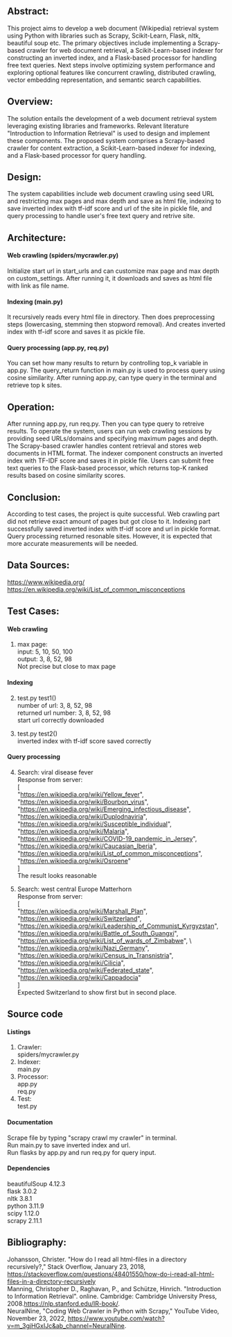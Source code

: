 ## Abstract:
This project aims to develop a web document (Wikipedia) retrieval system using Python with libraries such as Scrapy, Scikit-Learn, Flask, nltk, beautiful soup etc. The primary objectives include implementing a Scrapy-based crawler for web document retrieval, a Scikit-Learn-based indexer for constructing an inverted index, and a Flask-based processor for handling free text queries. Next steps involve optimizing system performance and exploring optional features like concurrent crawling, distributed crawling, vector embedding representation, and semantic search capabilities.

## Overview:
The solution entails the development of a web document retrieval system leveraging existing libraries and frameworks. Relevant literature "Introduction to Information Retrieval" is used to design and implement these components. The proposed system comprises a Scrapy-based crawler for content extraction, a Scikit-Learn-based indexer for indexing, and a Flask-based processor for query handling.

## Design:
The system capabilities include web document crawling using seed URL and restricting max pages and max depth and save as html file, indexing to save inverted index with tf-idf score and url of the site in pickle file, and query processing to handle user's free text query and retrive site. 

## Architecture:
#### Web crawling (spiders/mycrawler.py)
Initialize start url in start_urls and can customize max page and max depth on custom_settings. After running it, it downloads and saves as html file with link as file name. 
#### Indexing (main.py)
It recursively reads every html file in directory. 
Then does preprocessing steps (lowercasing, stemming then stopword removal).
And creates inverted index with tf-idf score and saves it as pickle file. 
#### Query processing (app.py, req.py)
You can set how many results to return by controlling top_k variable in app.py. The query_return function in main.py is used to process query using cosine similarity. After running app.py, can type query in the terminal and retrieve top k sites.

## Operation:
After running app.py, run req.py. Then you can type query to retreive results.
To operate the system, users can run web crawling sessions by providing seed URLs/domains and specifying maximum pages and depth. 
The Scrapy-based crawler handles content retrieval and stores web documents in HTML format. The indexer component constructs an inverted index with TF-IDF score and saves it in pickle file. 
Users can submit free text queries to the Flask-based processor, which returns top-K ranked results based on cosine similarity scores.

## Conclusion:
According to test cases, the project is quite successful. Web crawling part did not retrieve exact amount of pages but got close to it. Indexing part successfully saved inverted index with tf-idf score and url in pickle format. Query processing returned resonable sites. However, it is expected that more accurate measurements will be needed.

## Data Sources:
https://www.wikipedia.org/ \
https://en.wikipedia.org/wiki/List_of_common_misconceptions

## Test Cases:
#### Web crawling
1. max page: \
input: 5, 10, 50, 100 \
output: 3, 8, 52, 98 \
Not precise but close to max page

#### Indexing
2. test.py test1() \
number of url:       3, 8, 52, 98 \
returned url number: 3, 8, 52, 98 \
start url correctly downloaded 

3. test.py test2() \
inverted index with tf-idf score saved correctly 

#### Query processing
4. Search: viral disease fever \
Response from server: \
[ \
    "https://en.wikipedia.org/wiki/Yellow_fever", \
    "https://en.wikipedia.org/wiki/Bourbon_virus", \
    "https://en.wikipedia.org/wiki/Emerging_infectious_disease", \
    "https://en.wikipedia.org/wiki/Duplodnaviria", \
    "https://en.wikipedia.org/wiki/Susceptible_individual", \
    "https://en.wikipedia.org/wiki/Malaria", \
    "https://en.wikipedia.org/wiki/COVID-19_pandemic_in_Jersey", \
    "https://en.wikipedia.org/wiki/Caucasian_Iberia", \
    "https://en.wikipedia.org/wiki/List_of_common_misconceptions", \
    "https://en.wikipedia.org/wiki/Osroene" \
] \
The result looks reasonable

5. Search: west central Europe Matterhorn \
Response from server: \
[ \
    "https://en.wikipedia.org/wiki/Marshall_Plan", \
    "https://en.wikipedia.org/wiki/Switzerland", \
    "https://en.wikipedia.org/wiki/Leadership_of_Communist_Kyrgyzstan", \
    "https://en.wikipedia.org/wiki/Battle_of_South_Guangxi", \
    "https://en.wikipedia.org/wiki/List_of_wards_of_Zimbabwe", \        
    "https://en.wikipedia.org/wiki/Nazi_Germany", \
    "https://en.wikipedia.org/wiki/Census_in_Transnistria", \
    "https://en.wikipedia.org/wiki/Cilicia", \
    "https://en.wikipedia.org/wiki/Federated_state", \
    "https://en.wikipedia.org/wiki/Cappadocia" \
] \
Expected Switzerland to show first but in second place.

## Source code
#### Listings
1. Crawler: \
spiders/mycrawler.py 
2. Indexer: \
main.py 
3. Processor: \
app.py \
req.py 
4. Test: \
test.py 

#### Documentation
Scrape file by typing "scrapy crawl my crawler" in terminal. \
Run main.py to save inverted index and url. \
Run flasks by app.py and run req.py for query input. 

#### Dependencies
beautifulSoup 4.12.3 \
flask 3.0.2 \
nltk 3.8.1 \
python 3.11.9 \
scipy 1.12.0 \
scrapy 2.11.1

## Bibliography:
Johansson, Christer. "How do I read all html-files in a directory recursively?," Stack Overflow, January 23, 2018, https://stackoverflow.com/questions/48401550/how-do-i-read-all-html-files-in-a-directory-recursively \
Manning, Christopher D., Raghavan, P., and Schütze, Hinrich.
"Introduction to Information Retrieval". online. Cambridge: Cambridge University Press, 2008.https://nlp.stanford.edu/IR-book/. \
NeuralNine, "Coding Web Crawler in Python with Scrapy," YouTube Video, November 23, 2022, https://www.youtube.com/watch?v=m_3gjHGxIJc&ab_channel=NeuralNine.
